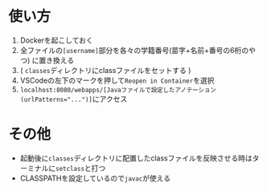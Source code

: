 # 使い方
1. Dockerを起こしておく
1. 全ファイルの`[username]`部分を各々の学籍番号(苗字+名前+番号の6桁のやつ) に置き換える
1. ( `classes`ディレクトリにclassファイルをセットする )
1. VSCodeの左下のマークを押して`Reopen in Container`を選択
1. `localhost:8080/webapps/[Javaファイルで設定したアノテーション(urlPatterns="...")]`にアクセス

# その他
- 起動後に`classes`ディレクトリに配置したclassファイルを反映させる時はターミナルに`setclass`と打つ
- CLASSPATHを設定しているので`javac`が使える
